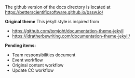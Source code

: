The github version of the docs directory is located at https://betterscientificsoftware.github.io/bssw.io/

**Original theme**
This jekyll style is inspired from
* https://github.com/tomjoht/documentation-theme-jekyll
* https://idratherbewriting.com/documentation-theme-jekyll/

**Pending items:**
* Team responsibilities document
* Event workflow
* Original content workflow
* Update CC workflow
